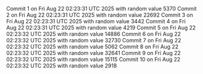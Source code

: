 Commit 1 on Fri Aug 22 02:23:31 UTC 2025 with random value 5370
Commit 2 on Fri Aug 22 02:23:31 UTC 2025 with random value 22692
Commit 3 on Fri Aug 22 02:23:31 UTC 2025 with random value 3442
Commit 4 on Fri Aug 22 02:23:31 UTC 2025 with random value 4219
Commit 5 on Fri Aug 22 02:23:32 UTC 2025 with random value 14886
Commit 6 on Fri Aug 22 02:23:32 UTC 2025 with random value 32730
Commit 7 on Fri Aug 22 02:23:32 UTC 2025 with random value 5062
Commit 8 on Fri Aug 22 02:23:32 UTC 2025 with random value 32641
Commit 9 on Fri Aug 22 02:23:32 UTC 2025 with random value 15115
Commit 10 on Fri Aug 22 02:23:32 UTC 2025 with random value 2918
